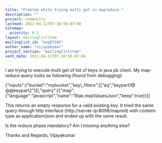 ```yaml
---
title: "Problem while trying multi get in mapreduce."
description: ""
project: community
lastmod: 2012-04-11T07:38:50-07:00
sitemap:
  priority: 0.2
layout: mailinglistitem
mailinglist_id: "msg07185"
author_name: "vijayakumar"
project_section: "mailinglistitem"
sent_date: 2012-04-11T07:38:50-07:00
---
```



I am trying to execute multi get of list of keys in java pb client. My
map-reduce query looks as following (found from debugging):

{"inputs":{"bucket":"mybucket","key\\_filters":[["eq","keypart1@
@@keypart2"]]},"query":[{"map":{"language":"javascript","name":"Riak.mapValuesJson","keep":true}}]}

This returns an empty response for a valid existing key. It tried the same
query through http interface (http://server-ip:8098/mapred) with
content-type as application/json and ended up with the same result.

Is the reduce phase mandatory? Am I missing anything else?

Thanks and Regards,
Vijayakumar
